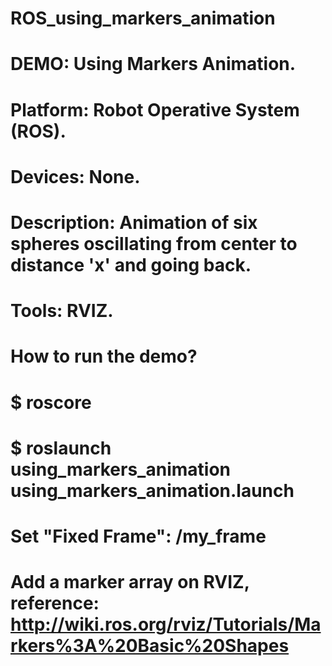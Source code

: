 # ROS_using_markers_animation
# DEMO: Using Markers Animation.
# Platform: Robot Operative System (ROS).
# Devices: None.
# Description: Animation of six spheres oscillating from center to distance 'x' and going back.
# Tools: RVIZ.
# How to run the demo?
  # $ roscore
  # $ roslaunch using_markers_animation using_markers_animation.launch
  # Set "Fixed Frame": /my_frame
  # Add a marker array on RVIZ, reference: http://wiki.ros.org/rviz/Tutorials/Markers%3A%20Basic%20Shapes

